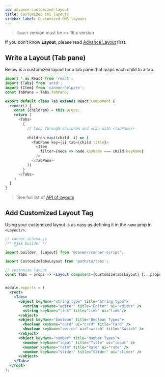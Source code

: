 ```yaml
---
id: advance-customized-layout
title: Customized CMS layouts
sidebar_label: Customized CMS layouts
---
```


> `React` version must be >= 16.x version

If you don't know **Layout**, please read [Advance Layout](advance-layout.md) first.

## Write a Layout (Tab pane)

Below is a customized layout for a tab pane that maps each child to a tab.

```js
import * as React from 'react';
import {Tabs} from 'antd';
import {Item} from 'canner-helpers';
const TabPane = Tabs.TabPane;

export default class Tab extends React.Component {
  render() {
    const {children} = this.props;
    return (
      <Tabs>
        {
          // Loop through children and wrap with <TabPane/>
          
          children.map((child, i) => (
            <TabPane key={i} tab={child.title}>
              <Item
                filter={node => node.keyName === child.keyName}
              />
            </TabPane>
          ))
        }
      </Tabs>
    )
  }
}
```

> See full list of [API of layouts](api-layouts.md)

## Add Customized Layout Tag

Using your customized layout is as easy as defining it in the `name` prop in `<Layout/>`.

```jsx
// canner.schema.js
/** @jsx builder */

import builder, {Layout} from '@canenr/canner-script';

import CustomizeTabsLayout from 'path/to/tabs';

// customize layout 
const Tabs = props => <Layout component={CustomizeTabsLayout} {...props} />;


module.exports = (
  <root>
    <Tabs>
      <object keyName="string type" title="String type">
        <string keyName="editor" title="Editor" ui="editor" />
        <string keyName="link" title="Link" ui="link"/>
      </object>
      <object keyName="boolean" title="Boolean Types">
        <boolean keyName="card" ui="card" title="Card" />
        <boolean keyName="switch" ui="switch" title="Switch" />
      </object>
      <object keyName="number" title="Number Types">
        <number keyName="input" title="Title" ui="input" />
        <number keyName="rate" title="Rate" ui="rate" />
        <number keyName="slider" title="Slider" ui="slider" />
      </object>
    </Tabs>
  </root>
);
```